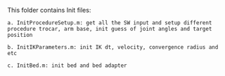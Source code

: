 This folder contains Init files:

	a. InitProcedureSetup.m: get all the SW input and setup different procedure trocar, arm base, init guess of joint angles and target position

	b. InitIKParameters.m: init IK dt, velocity, convergence radius and etc

    c. InitBed.m: init bed and bed adapter
